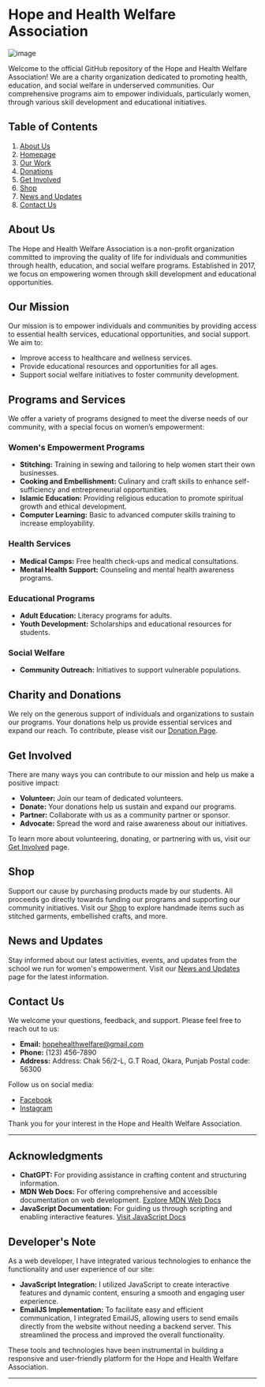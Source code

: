 # Hope and Health Welfare Association
![image](https://github.com/user-attachments/assets/2acc4157-9214-429b-88ee-4660af45f694)


Welcome to the official GitHub repository of the Hope and Health Welfare Association! We are a charity organization dedicated to promoting health, education, and social welfare in underserved communities. Our comprehensive programs aim to empower individuals, particularly women, through various skill development and educational initiatives.

## Table of Contents

1. [About Us](#about-us)
2. [Homepage](#our-mission)
3. [Our Work](#programs-and-services)
4. [Donations](#charity-and-donations)
5. [Get Involved](#get-involved)
6. [Shop](#shop)
7. [News and Updates](#news-and-updates)
8. [Contact Us](#contact-us)

## About Us

The Hope and Health Welfare Association is a non-profit organization committed to improving the quality of life for individuals and communities through health, education, and social welfare programs. Established in 2017, we focus on empowering women through skill development and educational opportunities.

## Our Mission

Our mission is to empower individuals and communities by providing access to essential health services, educational opportunities, and social support. We aim to:

- Improve access to healthcare and wellness services.
- Provide educational resources and opportunities for all ages.
- Support social welfare initiatives to foster community development.

## Programs and Services

We offer a variety of programs designed to meet the diverse needs of our community, with a special focus on women’s empowerment:

### Women's Empowerment Programs
- **Stitching:** Training in sewing and tailoring to help women start their own businesses.
- **Cooking and Embellishment:** Culinary and craft skills to enhance self-sufficiency and entrepreneurial opportunities.
- **Islamic Education:** Providing religious education to promote spiritual growth and ethical development.
- **Computer Learning:** Basic to advanced computer skills training to increase employability.

### Health Services
- **Medical Camps:** Free health check-ups and medical consultations.
- **Mental Health Support:** Counseling and mental health awareness programs.

### Educational Programs
- **Adult Education:** Literacy programs for adults.
- **Youth Development:** Scholarships and educational resources for students.

### Social Welfare
- **Community Outreach:** Initiatives to support vulnerable populations.

## Charity and Donations

We rely on the generous support of individuals and organizations to sustain our programs. Your donations help us provide essential services and expand our reach. To contribute, please visit our [Donation Page](https://sanakhuram.github.io/hope-health-welfare-associations/contact.html).

## Get Involved

There are many ways you can contribute to our mission and help us make a positive impact:

- **Volunteer:** Join our team of dedicated volunteers.
- **Donate:** Your donations help us sustain and expand our programs.
- **Partner:** Collaborate with us as a community partner or sponsor.
- **Advocate:** Spread the word and raise awareness about our initiatives.

To learn more about volunteering, donating, or partnering with us, visit our [Get Involved](https://sanakhuram.github.io/hope-health-welfare-associations/contact.html) page.

## Shop

Support our cause by purchasing products made by our students. All proceeds go directly towards funding our programs and supporting our community initiatives. Visit our [Shop](https://sanakhuram.github.io/hope-health-welfare-associations/stitchbox.html) to explore handmade items such as stitched garments, embellished crafts, and more.

## News and Updates

Stay informed about our latest activities, events, and updates from the school we run for women's empowerment. Visit our [News and Updates](https://sanakhuram.github.io/hope-health-welfare-associations/contact.html) page for the latest information.

## Contact Us

We welcome your questions, feedback, and support. Please feel free to reach out to us:

- **Email:** hopehealthwelfare@gmail.com
- **Phone:** (123) 456-7890
- **Address:** Address: Chak 56/2-L, G.T Road, Okara, Punjab
Postal code: 56300

Follow us on social media:
- [Facebook](https://www.facebook.com/hopehealthwelfare)
- [Instagram](https://instagram.com/hopehealthwelfare)

Thank you for your interest in the Hope and Health Welfare Association.

---

## Acknowledgments

- **ChatGPT:** For providing assistance in crafting content and structuring information.
- **MDN Web Docs:** For offering comprehensive and accessible documentation on web development. [Explore MDN Web Docs](https://developer.mozilla.org/)
- **JavaScript Documentation:** For guiding us through scripting and enabling interactive features. [Visit JavaScript Docs](https://developer.mozilla.org/en-US/docs/Web/JavaScript)

## Developer's Note

As a web developer, I have integrated various technologies to enhance the functionality and user experience of our site:

- **JavaScript Integration:** I utilized JavaScript to create interactive features and dynamic content, ensuring a smooth and engaging user experience.
- **EmailJS Implementation:** To facilitate easy and efficient communication, I integrated EmailJS, allowing users to send emails directly from the website without needing a backend server. This streamlined the process and improved the overall functionality.

These tools and technologies have been instrumental in building a responsive and user-friendly platform for the Hope and Health Welfare Association.

---

